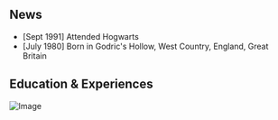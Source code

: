 
## News

- [Sept 1991] Attended Hogwarts
- [July 1980] Born in Godric's Hollow, West Country, England, Great Britain


## Education & Experiences

![Image](https://github.com/miaocunqiang/cqmiao-homepage/blob/main/img-storage/pic_head.jpg)

